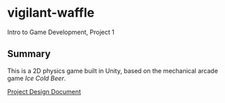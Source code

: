 # vigilant-waffle
Intro to Game Development, Project 1
## Summary
This is a 2D physics game built in Unity, based on the mechanical arcade game *Ice Cold Beer*.



[Project Design Document](https://github.com/eliasolson23/vigilant-waffle/blob/master/Documentation/DesignDocument.md)
